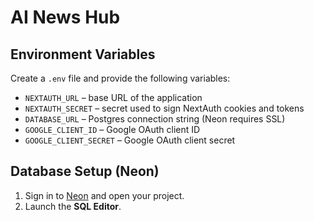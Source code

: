 # AI News Hub

## Environment Variables

Create a `.env` file and provide the following variables:

- `NEXTAUTH_URL` – base URL of the application
- `NEXTAUTH_SECRET` – secret used to sign NextAuth cookies and tokens
- `DATABASE_URL` – Postgres connection string (Neon requires SSL)
- `GOOGLE_CLIENT_ID` – Google OAuth client ID
- `GOOGLE_CLIENT_SECRET` – Google OAuth client secret

## Database Setup (Neon)

1. Sign in to [Neon](https://neon.tech) and open your project.
2. Launch the **SQL Editor**.
